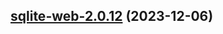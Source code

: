 

## [sqlite-web-2.0.12](https://github.com/truecharts/charts/compare/sqlite-web-2.0.11...sqlite-web-2.0.12) (2023-12-06)

